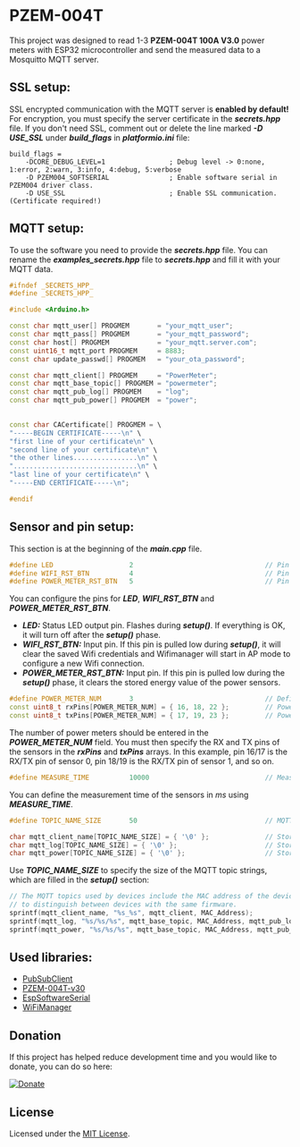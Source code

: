 # __PZEM-004T__
This project was designed to read 1-3 __PZEM-004T 100A V3.0__ power meters with ESP32 microcontroller and send the measured data to a Mosquitto MQTT server.

## __SSL setup:__
SSL encrypted communication with the MQTT server is __enabled by default!__ For encryption, you must specify the server certificate in the ___secrets.hpp___ file. If you don't need SSL, comment out or delete the line marked ___-D USE_SSL___ under ___build_flags___ in ___platformio.ini___ file:
```
build_flags =     
    -DCORE_DEBUG_LEVEL=1                ; Debug level -> 0:none, 1:error, 2:warn, 3:info, 4:debug, 5:verbose
    -D PZEM004_SOFTSERIAL               ; Enable software serial in PZEM004 driver class.
    -D USE_SSL                          ; Enable SSL communication. (Certificate required!)
```

## __MQTT setup:__

To use the software you need to provide the ___secrets.hpp___ file. You can rename the ___examples_secrets.hpp___ file to ___secrets.hpp___ and fill it with your MQTT data.

```cpp
#ifndef _SECRETS_HPP_
#define _SECRETS_HPP_

#include <Arduino.h>                                                    // Arduino header to use PROGMEM.

const char mqtt_user[] PROGMEM       = "your_mqtt_user";                // MQTT username.
const char mqtt_pass[] PROGMEM       = "your_mqtt_password";            // MQTT password.
const char host[] PROGMEM            = "your_mqtt.server.com";          // MQTT server hostname or IP address.
const uint16_t mqtt_port PROGMEM     = 8883;                            // MQTT server port number.
const char update_passwd[] PROGMEM   = "your_ota_password";             // Password for web based OTA. Username is the MQTT user.

const char mqtt_client[] PROGMEM     = "PowerMeter";                    // MQTT client name: "PowerMeter_macaddress".
const char mqtt_base_topic[] PROGMEM = "powermeter";                    // Base topic for MQTT messages: "powermeter/macaddress".
const char mqtt_pub_log[] PROGMEM    = "log";                           // Topic for logging: "powermeter/macaddress/log".
const char mqtt_pub_power[] PROGMEM  = "power";                         // Topic for power data: "powermeter/macaddress/power".

                                                                        // Certificate for SSL communication.
const char CACertificate[] PROGMEM = \
"-----BEGIN CERTIFICATE-----\n" \
"first line of your certificate\n" \
"second line of your certificate\n" \
"the other lines................\n" \
"...............................\n" \
"last line of your certificate\n" \
"-----END CERTIFICATE-----\n";

#endif
```

## __Sensor and pin setup:__

This section is at the beginning of the ___main.cpp___ file. 

```cpp
#define LED                   2                                 // Pin number of the status LED.
#define WIFI_RST_BTN          4                                 // Pin number of the Wifi credentials reset button.
#define POWER_METER_RST_BTN   5                                 // Pin number of the energy value reset button.
```
You can configure the pins for ___LED___, ___WIFI_RST_BTN___ and ___POWER_METER_RST_BTN___. 
* ___LED:___ Status LED output pin. Flashes during ___setup()___. If everything is OK, it will turn off after the ___setup()___ phase.
* ___WIFI_RST_BTN:___ Input pin. If this pin is pulled low during ___setup()___, it will clear the saved Wifi credentials and Wifimanager will start in AP mode to configure a new Wifi connection.
* ___POWER_METER_RST_BTN:___ Input pin. If this pin is pulled low during the ___setup()___ phase, it clears the stored energy value of the power sensors.

```cpp
#define POWER_METER_NUM       3                                 // Define the maximum number of power meter devices.
const uint8_t rxPins[POWER_METER_NUM] = { 16, 18, 22 };         // Power meters software serial RX pins.
const uint8_t txPins[POWER_METER_NUM] = { 17, 19, 23 };         // Power meters software serial TX pins.
```
The number of power meters should be entered in the ___POWER_METER_NUM___ field. You must then specify the RX and TX pins of the sensors in the ___rxPins___ and ___txPins___ arrays. In this example, pin 16/17 is the RX/TX pin of sensor 0, pin 18/19 is the RX/TX pin of sensor 1, and so on.

```cpp
#define MEASURE_TIME          10000                             // Measure time of the power meters in ms.
```
You can define the measurement time of the sensors in _ms_ using ___MEASURE_TIME___.

```cpp
#define TOPIC_NAME_SIZE       50                                // MQTT topics name sizes.
```

```cpp
char mqtt_client_name[TOPIC_NAME_SIZE] = { '\0' };              // Storing the MQTT client name.
char mqtt_log[TOPIC_NAME_SIZE] = { '\0' };                      // Storing the name of the MQTT logging topic.
char mqtt_power[TOPIC_NAME_SIZE] = { '\0' };                    // Storing the name of the MQTT power data topic.
```
Use ___TOPIC_NAME_SIZE___ to specify the size of the MQTT topic strings, which are filled in the ___setup()___ section:

```cpp
// The MQTT topics used by devices include the MAC address of the devices
// to distinguish between devices with the same firmware.
sprintf(mqtt_client_name, "%s_%s", mqtt_client, MAC_Address);                   // Example: "PowerMeter_macaddress"
sprintf(mqtt_log, "%s/%s/%s", mqtt_base_topic, MAC_Address, mqtt_pub_log);      // Example: "powermeter/macaddress/log"
sprintf(mqtt_power, "%s/%s/%s", mqtt_base_topic, MAC_Address, mqtt_pub_power);  // Example: "powermeter/macaddress/power"
```
## __Used libraries:__
* [PubSubClient](https://github.com/knolleary/pubsubclient/)
* [PZEM-004T-v30](https://github.com/mandulaj/PZEM-004T-v30)
* [EspSoftwareSerial](https://github.com/plerup/espsoftwareserial)
* [WiFiManager](https://github.com/tzapu/WiFiManager.git)

## __Donation__
If this project has helped reduce development time and you would like to donate, you can do so here:

[![Donate](https://img.shields.io/badge/Donate-PayPal-green.svg)](https://www.paypal.com/donate/?hosted_button_id=H9U2Y9SHNY6MQ)

## __License__
Licensed under the [MIT License](LICENSE).

